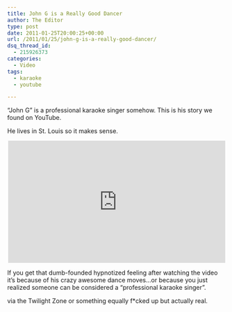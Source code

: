 ```yaml
---
title: John G is a Really Good Dancer
author: The Editor
type: post
date: 2011-01-25T20:00:25+00:00
url: /2011/01/25/john-g-is-a-really-good-dancer/
dsq_thread_id:
  - 215926373
categories:
  - Video
tags:
  - karaoke
  - youtube

---
```

&#8220;John G&#8221; is a professional karaoke singer somehow. This is his story we found on YouTube.

He lives in St. Louis so it makes sense.

<span class="embed-youtube" style="text-align:center; display: block;"><iframe class='youtube-player' type='text/html' width='500' height='282' src='http://www.youtube.com/embed/cPLJUfPUiQI?version=3&#038;rel=1&#038;fs=1&#038;autohide=2&#038;showsearch=0&#038;showinfo=1&#038;iv_load_policy=1&#038;wmode=transparent' allowfullscreen='true' style='border:0;'></iframe></span>

If you get that dumb-founded hypnotized feeling after watching the video it&#8217;s because of his crazy awesome dance moves&#8230;or because you just realized someone can be considered a &#8220;professional karaoke singer&#8221;.

via the Twilight Zone or something equally f*cked up but actually real.